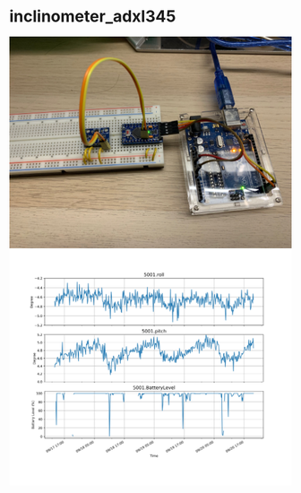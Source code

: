 # inclinometer_adxl345
![image](https://github.com/gtra389/inclinometer_adxl345/blob/master/IMG/IMG_1253.JPG)
![image](https://github.com/gtra389/inclinometer_adxl345/blob/master/IMG/incline_ana_5001.jpg)
